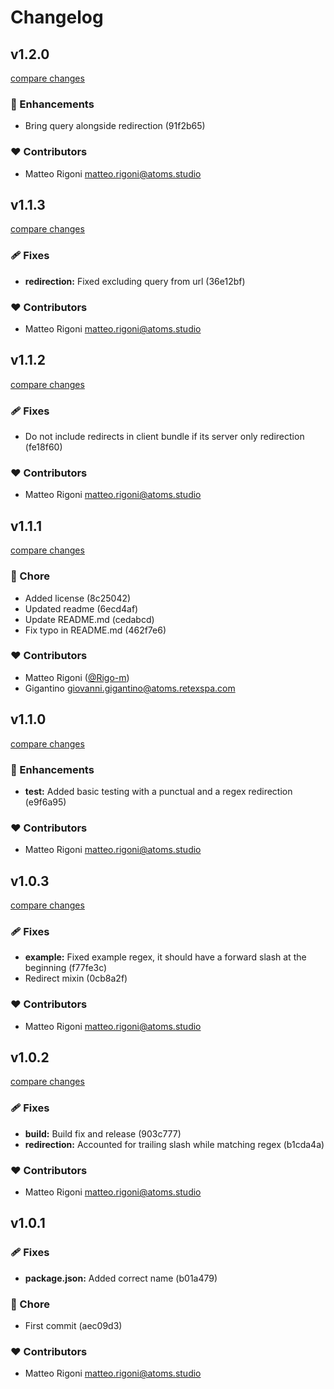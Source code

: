 # Changelog


## v1.2.0

[compare changes](https://undefined/undefined/compare/v1.1.3...v1.2.0)

### 🚀 Enhancements

- Bring query alongside redirection (91f2b65)

### ❤️  Contributors

- Matteo Rigoni <matteo.rigoni@atoms.studio>

## v1.1.3

[compare changes](https://undefined/undefined/compare/v1.1.2...v1.1.3)

### 🩹 Fixes

- **redirection:** Fixed excluding query from url (36e12bf)

### ❤️  Contributors

- Matteo Rigoni <matteo.rigoni@atoms.studio>

## v1.1.2

[compare changes](https://undefined/undefined/compare/v1.1.1...v1.1.2)

### 🩹 Fixes

- Do not include redirects in client bundle if its server only redirection (fe18f60)

### ❤️  Contributors

- Matteo Rigoni <matteo.rigoni@atoms.studio>

## v1.1.1

[compare changes](https://undefined/undefined/compare/v1.1.0...v1.1.1)

### 🏡 Chore

- Added license (8c25042)
- Updated readme (6ecd4af)
- Update README.md (cedabcd)
- Fix typo in README.md (462f7e6)

### ❤️  Contributors

- Matteo Rigoni ([@Rigo-m](http://github.com/Rigo-m))
- Gigantino <giovanni.gigantino@atoms.retexspa.com>

## v1.1.0

[compare changes](https://undefined/undefined/compare/v1.0.3...v1.1.0)

### 🚀 Enhancements

- **test:** Added basic testing with a punctual and a regex redirection (e9f6a95)

### ❤️  Contributors

- Matteo Rigoni <matteo.rigoni@atoms.studio>

## v1.0.3

[compare changes](https://undefined/undefined/compare/v1.0.2...v1.0.3)

### 🩹 Fixes

- **example:** Fixed example regex, it should have a forward slash at the beginning (f77fe3c)
- Redirect mixin (0cb8a2f)

### ❤️  Contributors

- Matteo Rigoni <matteo.rigoni@atoms.studio>

## v1.0.2

[compare changes](https://undefined/undefined/compare/v1.0.1...v1.0.2)

### 🩹 Fixes

- **build:** Build fix and release (903c777)
- **redirection:** Accounted for trailing slash while matching regex (b1cda4a)

### ❤️  Contributors

- Matteo Rigoni <matteo.rigoni@atoms.studio>

## v1.0.1


### 🩹 Fixes

- **package.json:** Added correct name (b01a479)

### 🏡 Chore

- First commit (aec09d3)

### ❤️  Contributors

- Matteo Rigoni <matteo.rigoni@atoms.studio>

